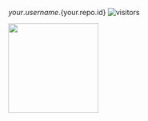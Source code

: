 ${your.username}.${your.repo.id}
![visitors](https://visitor-badge.glitch.me/badge?page_id=page.id)

<img height="180em" src="https://github-readme-stats.vercel.app/api?username=Fbotzz_icons=true&hide_border=true&&count_private=true&include_all_commits=true" />
